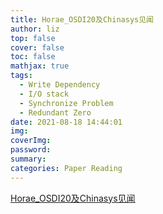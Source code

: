 ```yaml
---
title: Horae_OSDI20及Chinasys见闻
author: liz
top: false
cover: false
toc: false
mathjax: true
tags:
  - Write Dependency
  - I/O stack
  - Synchronize Problem
  - Redundant Zero
date: 2021-08-18 14:44:01
img:
coverImg:
password:
summary:
categories: Paper Reading
---
```


[Horae_OSDI20及Chinasys见闻](/share/ppts/Horae_OSDI20及Chinasys见闻.pdf)
